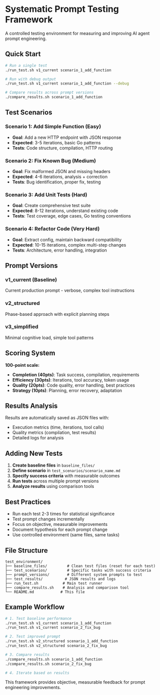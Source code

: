 # Systematic Prompt Testing Framework

A controlled testing environment for measuring and improving AI agent prompt engineering.

## Quick Start

```bash
# Run a single test
./run_test.sh v1_current scenario_1_add_function

# Run with debug output
./run_test.sh v1_current scenario_1_add_function --debug

# Compare results across prompt versions
./compare_results.sh scenario_1_add_function
```

## Test Scenarios

### Scenario 1: Add Simple Function (Easy)
- **Goal**: Add a new HTTP endpoint with JSON response
- **Expected**: 3-5 iterations, basic Go patterns
- **Tests**: Code structure, compilation, HTTP routing

### Scenario 2: Fix Known Bug (Medium) 
- **Goal**: Fix malformed JSON and missing headers
- **Expected**: 4-6 iterations, analysis + correction
- **Tests**: Bug identification, proper fix, testing

### Scenario 3: Add Unit Tests (Hard)
- **Goal**: Create comprehensive test suite
- **Expected**: 8-12 iterations, understand existing code
- **Tests**: Test coverage, edge cases, Go testing conventions

### Scenario 4: Refactor Code (Very Hard)
- **Goal**: Extract config, maintain backward compatibility  
- **Expected**: 10-15 iterations, complex multi-step changes
- **Tests**: Architecture, error handling, integration

## Prompt Versions

### v1_current (Baseline)
Current production prompt - verbose, complex tool instructions

### v2_structured  
Phase-based approach with explicit planning steps

### v3_simplified
Minimal cognitive load, simple tool patterns

## Scoring System

**100-point scale:**
- **Completion (40pts)**: Task success, compilation, requirements
- **Efficiency (30pts)**: Iterations, tool accuracy, token usage  
- **Quality (20pts)**: Code quality, error handling, best practices
- **Strategy (10pts)**: Planning, error recovery, adaptation

## Results Analysis

Results are automatically saved as JSON files with:
- Execution metrics (time, iterations, tool calls)
- Quality metrics (compilation, test results)
- Detailed logs for analysis

## Adding New Tests

1. **Create baseline files** in `baseline_files/`
2. **Define scenario** in `test_scenarios/scenario_name.md`
3. **Specify success criteria** with measurable outcomes
4. **Run tests** across multiple prompt versions
5. **Analyze results** using comparison tools

## Best Practices

- Run each test 2-3 times for statistical significance
- Test prompt changes incrementally 
- Focus on objective, measurable improvements
- Document hypothesis for each prompt change
- Use controlled environment (same files, same tasks)

## File Structure

```
test_environment/
├── baseline_files/         # Clean test files (reset for each test)
├── test_scenarios/         # Specific tasks with success criteria  
├── prompt_versions/        # Different system prompts to test
├── test_results/          # JSON results and logs
├── run_test.sh           # Main test runner
├── compare_results.sh    # Analysis and comparison tool
└── README.md            # This file
```

## Example Workflow

```bash
# 1. Test baseline performance
./run_test.sh v1_current scenario_1_add_function
./run_test.sh v1_current scenario_2_fix_bug

# 2. Test improved prompt
./run_test.sh v2_structured scenario_1_add_function  
./run_test.sh v2_structured scenario_2_fix_bug

# 3. Compare results
./compare_results.sh scenario_1_add_function
./compare_results.sh scenario_2_fix_bug

# 4. Iterate based on results
```

This framework provides objective, measurable feedback for prompt engineering improvements.